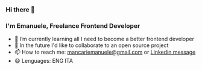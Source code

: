 ### Hi there 👋
### I'm Emanuele, Freelance Frontend Developer

- 🌱 I’m currently learning all I need to become a better frontend developer 
- 👯 In the future I'd like to collaborate to an open source project
- 📫 How to reach me: mancariemanuele@gmail.com or <a href="https://www.linkedin.com/in/emanuele-mancari-b4b10171/" target="_blank" >Linkedin message</a>
- 😄 Lenguages: ENG ITA
<!-- - ⚡ Fun fact: lot of -->

